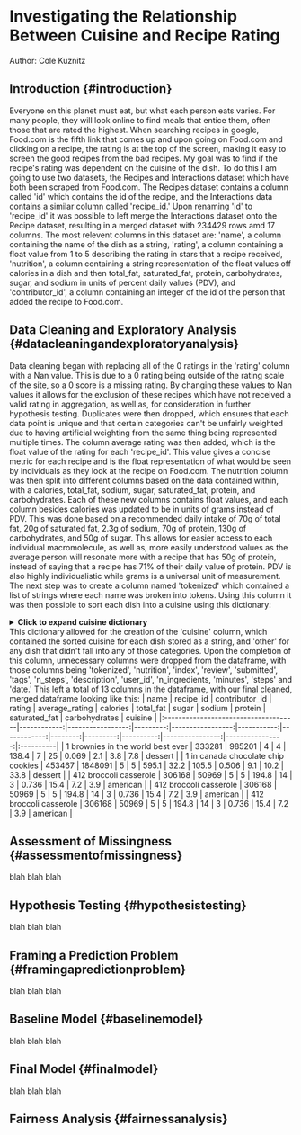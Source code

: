
# Investigating the Relationship Between Cuisine and Recipe Rating
Author: Cole Kuznitz  

## Introduction {#introduction}
Everyone on this planet must eat, but what each person eats varies.  For many people, they will look online to find meals that entice them, often those that are rated the highest. When searching recipes in google, Food.com is the fifth link that comes up and upon going on Food.com and clicking on a recipe, the rating is at the top of the screen, making it easy to screen the good recipes from the bad recipes.  My goal was to find if the recipe's rating was dependent on the cuisine of the dish.  To do this I am going to use two datasets, the Recipes and Interactions dataset which have both been scraped from Food.com. The Recipes dataset contains a column called 'id' which contains the id of the recipe, and the Interactions data contains a similar column called 'recipe_id.'  Upon renaming 'id' to 'recipe_id' it was possible to left merge the Interactions dataset onto the Recipe dataset, resulting in a merged dataset with 234429 rows amd 17 columns.  The most relevent columns in this dataset are: 'name', a column containing the name of the dish as a string, 'rating', a column containing a float value from 1 to 5 describing the rating in stars that a recipe received, 'nutrition', a column containing a string representation of the float values off calories in a dish and then total_fat, saturated_fat, protein, carbohydrates, sugar, and sodium in units of percent daily values (PDV), and 'contributor_id', a column containing an integer of the id of the person that added the recipe to Food.com.  

## Data Cleaning and Exploratory Analysis {#datacleaningandexploratoryanalysis}
Data cleaning began with replacing all of the 0 ratings in the 'rating' column with a Nan value.  This is due to a 0 rating being outside of the rating scale of the site, so a 0 score is a missing rating.  By changing these values to Nan values it allows for the exclusion of these recipes which have not received a valid rating in aggregation, as well as, for consideration in further hypothesis testing. Duplicates were then dropped, which ensures that each data point is unique and that certain categories can't be unfairly weighted due to having artificial weighting from the same thing being represented multiple times.  The column average rating was then added, which is the float value of the rating for each 'recipe_id'.  This value gives a concise metric for each recipe and is the float representation of what would be seen by individuals as they look at the recipe on Food.com.  The nutrition column was then split into different columns based on the data contained within, with a calories, total_fat, sodium, sugar, saturated_fat, protein, and carbohydrates.  Each of these new columns contains float values, and each column besides calories was updated to be in units of grams instead of PDV.  This was done based on a recommended daily intake of 70g of total fat, 20g of saturated fat, 2.3g of sodium, 70g of protein, 130g of carbohydrates, and 50g of sugar.  This allows for easier access to each individual macromolecule, as well as, more easily understood values as the average person will resonate more with a recipe that has 50g of protein, instead of saying that a recipe has 71% of their daily value of protein.  PDV is also highly individualistic while grams is a universal unit of measurement.  The next step was to create a column named 'tokenized' which contained a list of strings where each name was broken into tokens.  Using this column it was then possible to sort each dish into a cuisine using this dictionary:  
<details>
<summary><strong>Click to expand cuisine dictionary</strong></summary>

{% raw %}
```python
cuisine_keywords = {
    'italian': ['pasta', 'risotto', 'lasagna', 'gnocchi', 'carbonara', 'meatball', 'ziti', 'pizza', 'chicken parmigiana',
                'chicken parm', 'eggplant parm', 'italian', 'macaroni', 'bolognese', 'caprese', 'marinara', 'alfredo',
                'penne', 'fettuccine', 'spaghetti', 'prosciutto', 'bruschetta', 'calzone', 'tortellini'],
    'mexican': ['taco', 'burrito', 'quesadilla', 'enchilada', 'salsa', 'carne asada', 'tacos', 'burritos', 'mexican', 'fajita',
                'guacamole', 'tamale', 'chilaquiles', 'pozole', 'elote', 'horchata', 'menudo', 'mole', 'sope', 'taquito'],
    'indian': ['masala', 'curry', 'tikka', 'naan', 'dal', 'samosas', 'indian', 'biryani', 'paneer', 'chana', 'rogan', 'roti',
                'kachori', 'bhaji', 'pulao', 'idli', 'dosas', 'vindaloo', 'chaat'],
    'japanese': ['sushi', 'teriyaki', 'ramen', 'udon', 'tonkatsu', 'karaage', 'japanese', 'sashimi', 'miso', 'yakitori', 'tempura',
                'bento', 'onigiri', 'gyoza', 'matcha'],
    'chinese': ['dumpling', 'kung', 'noodle', 'lo', 'mein', 'peking duck', 'pork intestine', 'dim sum', 'firecracker', 'chinese',
                'wonton', 'mapo', 'chow mein', 'hot pot', 'scallion pancake', 'szechuan', 'general tso', 'char siu'],
    'french': ['crepe', 'ratatouille', 'baguette', 'souffle', 'escargot', 'french', 'coq au vin', 'bouillabaisse', 'cassoulet',
                'croissant', 'quiche', 'tarte', 'beurre blanc'],
    'dessert': ['cake','brownies', 'cookies', 'candy', 'ice cream', 'sundae', 'cookie', 'brownie', 'candies', 'mango sticky rice',
                'dessert'],
    'american': ['casserole', 'burger', 'hamburger', 'hamburgers', 'burgers', 'cheeseburger', 'cheeseburgers', 'fries', 'fried',
                 'grits', 'mac and cheese', 'lobster roll', 'maine lobster', 'seafood boil', 'barbecue', 'bbq', 'ribs', 'smoked',
                 'chili', 'american', 'cornbread', 'sloppy joe', 'biscuits', 'meatloaf', 'tater tots', 'jambalaya', 'corn dog'],
    'english': ['roast', 'toast', 'mashed potatoes', 'shepherd pie', 'english', 'tart', 'swiss', 'yorkshire', 'pudding', 'scone',
                'mince pie', 'bangers', 'fish and chips', 'trifle'],
    'thai': ['tam', 'pad thai', 'tom yum soup', 'thai', 'larb', 'green curry', 'red curry', 'massaman', 'satay'],
    'vietnamese': ['pho', 'bahn', 'fishcake', 'bun cha', 'banh mi', 'goi cuon', 'ca kho', 'cha gio'],
    'mediterranean': ['greek', 'hummus', 'kebab', 'egyptian', 'shakshuka', 'briam', 'tabouli', 'grilled swordfish','mediterranean',
                      'tzatziki', 'falafel', 'dolma', 'spanakopita', 'shawarma', 'labneh'],
    'breakfast': ['egg', 'waffle', 'pancake', 'hashbrowns', 'breakfast', 'bacon', 'scrambled', 'frittata', 'oatmeal', 'omelet',
                  'granola'],
    'african': ['zydeco', 'jollof', 'ugali', 'bobotie', 'peri peri', 'yassa', 'african', 'fufu', 'couscous', 'ethiopian',
                'ghanian', 'injera', 'tagine', 'bunny chow', 'suya', 'berbere', 'koshari'],
    'german': ['zw', 'bratwurst', 'schnitzel', 'wurst', 'goulash', 'zu', 'spaetzle', 'strudel', 'currywurst', 'sauerbraten', 'pretzel'],
    'korean': ['kimchi', 'bibimbap', 'bulgogi', 'jjigae', 'kimbap', 'gochujang', 'galbi', 'tteokbokki'],
    'spanish': ['paella', 'tapas', 'gazpacho', 'churros', 'tortilla española', 'patatas bravas'],
    'brazilian': ['feijoada', 'pão de queijo', 'brigadeiro', 'moqueca', 'coxinha'],
    'turkish': ['baklava', 'doner', 'lahmacun', 'pide', 'borek', 'kofte'],
    'indonesian': ['rendang', 'nasi goreng', 'sate', 'gado-gado'],
    'middle eastern': ['mansaf', 'kofta', 'fattoush', 'mutabbal', 'kib
::contentReference[oaicite:0]{index=0}
```
{% endraw %}
</details>
This dictionary allowed for the creation of the 'cuisine' column, which contained the sorted cuisine for each dish stored as a string, and 'other' for any dish that didn't fall into any of those categories.  Upon the completion of this column, unnecessary columns were dropped from the dataframe, with those columns being 'tokenized', 'nutrition', 'index', 'review', 'submitted', 'tags', 'n_steps', 'description', 'user_id', 'n_ingredients, 'minutes', 'steps' and 'date.' This left a total of 13 columns in the dataframe, with our final cleaned, merged dataframe looking like this:  
| name                                 |   recipe_id |   contributor_id |   rating |   average_rating |   calories |   total_fat |   sugar |   sodium |   protein |   saturated_fat |   carbohydrates | cuisine   |
|:-------------------------------------|------------:|-----------------:|---------:|-----------------:|-----------:|------------:|--------:|---------:|----------:|----------------:|----------------:|:----------|
| 1 brownies in the world    best ever |      333281 |           985201 |        4 |                4 |      138.4 |         7   |    25   |    0.069 |       2.1 |             3.8 |             7.8 | dessert   |
| 1 in canada chocolate chip cookies   |      453467 |          1848091 |        5 |                5 |      595.1 |        32.2 |   105.5 |    0.506 |       9.1 |            10.2 |            33.8 | dessert   |
| 412 broccoli casserole               |      306168 |            50969 |        5 |                5 |      194.8 |        14   |     3   |    0.736 |      15.4 |             7.2 |             3.9 | american  |
| 412 broccoli casserole               |      306168 |            50969 |        5 |                5 |      194.8 |        14   |     3   |    0.736 |      15.4 |             7.2 |             3.9 | american  |
| 412 broccoli casserole               |      306168 |            50969 |        5 |                5 |      194.8 |        14   |     3   |    0.736 |      15.4 |             7.2 |             3.9 | american  |


## Assessment of Missingness {#assessmentofmissingness}
blah blah blah 

## Hypothesis Testing {#hypothesistesting}
blah blah blah

## Framing a Prediction Problem {#framingapredictionproblem}
blah blah blah 

## Baseline Model {#baselinemodel}
blah blah blah

## Final Model {#finalmodel}
blah blah blah

## Fairness Analysis {#fairnessanalysis}

